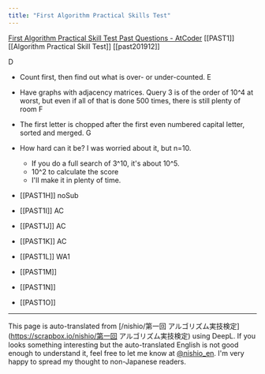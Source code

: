 ```yaml
---
title: "First Algorithm Practical Skills Test"
---
```


[First Algorithm Practical Skill Test Past Questions - AtCoder](https://atcoder.jp/contests/past201912-open) [[PAST1]] [[Algorithm Practical Skill Test]] [[past201912]]

D
- Count first, then find out what is over- or under-counted.
E
- Have graphs with adjacency matrices. Query 3 is of the order of 10^4 at worst, but even if all of that is done 500 times, there is still plenty of room
F
- The first letter is chopped after the first even numbered capital letter, sorted and merged.
G
- How hard can it be? I was worried about it, but n=10.
    - If you do a full search of 3^10, it's about 10^5.
    - 10^2 to calculate the score
    - I'll make it in plenty of time.

- [[PAST1H]] noSub
- [[PAST1I]] AC
- [[PAST1J]] AC
- [[PAST1K]] AC
- [[PAST1L]] WA1
- [[PAST1M]]
- [[PAST1N]]
- [[PAST1O]]
---
This page is auto-translated from [/nishio/第一回 アルゴリズム実技検定](https://scrapbox.io/nishio/第一回 アルゴリズム実技検定) using DeepL. If you looks something interesting but the auto-translated English is not good enough to understand it, feel free to let me know at [@nishio_en](https://twitter.com/nishio_en). I'm very happy to spread my thought to non-Japanese readers.